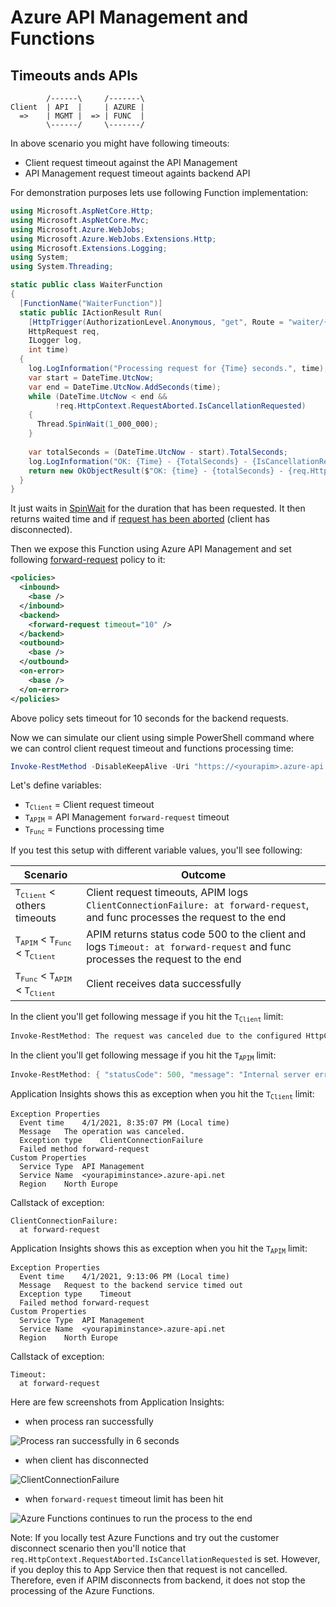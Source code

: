 # Azure API Management and Functions

## Timeouts ands APIs

```
        /------\     /-------\
Client  | API  |     | AZURE |
  =>    | MGMT |  => | FUNC  |
        \------/     \-------/
```

In above scenario you might have following timeouts:

- Client request timeout against the API Management
- API Management request timeout againts backend API

For demonstration purposes lets use following Function implementation:

```csharp
using Microsoft.AspNetCore.Http;
using Microsoft.AspNetCore.Mvc;
using Microsoft.Azure.WebJobs;
using Microsoft.Azure.WebJobs.Extensions.Http;
using Microsoft.Extensions.Logging;
using System;
using System.Threading;

static public class WaiterFunction
{
  [FunctionName("WaiterFunction")]
  static public IActionResult Run(
    [HttpTrigger(AuthorizationLevel.Anonymous, "get", Route = "waiter/{time}")]
    HttpRequest req,
    ILogger log,
    int time)
  {
    log.LogInformation("Processing request for {Time} seconds.", time);
    var start = DateTime.UtcNow;
    var end = DateTime.UtcNow.AddSeconds(time);
    while (DateTime.UtcNow < end &&
          !req.HttpContext.RequestAborted.IsCancellationRequested)
    {
      Thread.SpinWait(1_000_000);
    }
    
    var totalSeconds = (DateTime.UtcNow - start).TotalSeconds;
    log.LogInformation("OK: {Time} - {TotalSeconds} - {IsCancellationRequested}", time, totalSeconds, req.HttpContext.RequestAborted.IsCancellationRequested);
    return new OkObjectResult($"OK: {time} - {totalSeconds} - {req.HttpContext.RequestAborted.IsCancellationRequested}");
  }
}
```

It just waits in [SpinWait](https://docs.microsoft.com/en-us/dotnet/api/system.threading.thread.spinwait?view=net-5.0) for the duration that has been requested. 
It then returns waited time and if [request has been aborted](https://docs.microsoft.com/en-us/dotnet/api/microsoft.aspnetcore.http.httpcontext.requestaborted) (client has disconnected).

Then we expose this Function using Azure API Management and set following [forward-request](https://docs.microsoft.com/en-us/azure/api-management/api-management-advanced-policies#ForwardRequest) policy to it:

```xml
<policies>
  <inbound>
    <base />
  </inbound>
  <backend>
    <forward-request timeout="10" />
  </backend>
  <outbound>
    <base />
  </outbound>
  <on-error>
    <base />
  </on-error>
</policies>
```

Above policy sets timeout for 10 seconds for the backend requests.

Now we can simulate our client using simple PowerShell command where we can
control client request timeout and functions processing time:

```powershell
Invoke-RestMethod -DisableKeepAlive -Uri "https://<yourapim>.azure-api.net/backend/waiter/3" -TimeoutSec 6
```

Let's define variables:

- <code>T<sub>Client</sub></code> = Client request timeout
- <code>T<sub>APIM</sub></code> = API Management `forward-request` timeout
- <code>T<sub>Func</sub></code> = Functions processing time

If you test this setup with different variable values, you'll see following:

| Scenario                                                                                                                          | Outcome                           |
| --------------------------------------------------------------------------------------------------------------------------------- | --------------------------------- |
| <code>T<sub>Client</sub></code> < others timeouts | Client request timeouts, APIM logs `ClientConnectionFailure: at forward-request`, and func processes the request to the end  |
| <code>T<sub>APIM</sub></code> < <code>T<sub>Func</sub></code> < <code>T<sub>Client</sub> | APIM returns status code 500 to the client and logs `Timeout: at forward-request` and func processes the request to the end  |
| <code>T<sub>Func</sub></code> < <code>T<sub>APIM</sub></code> < <code>T<sub>Client</sub> | Client receives data successfully  |

In the client you'll get following message if you hit the <code>T<sub>Client</sub></code> limit:

```powershell
Invoke-RestMethod: The request was canceled due to the configured HttpClient.Timeout of 8 seconds elapsing.
```

In the client you'll get following message if you hit the <code>T<sub>APIM</sub></code> limit:

```powershell
Invoke-RestMethod: { "statusCode": 500, "message": "Internal server error", "activityId": "87aeb87f-192c-424c-84d1-32d5bbfec437" }
```

Application Insights shows this as exception when you hit the <code>T<sub>Client</sub></code> limit:

```
Exception Properties
  Event time	4/1/2021, 8:35:07 PM (Local time)	
  Message	The operation was canceled.	
  Exception type	ClientConnectionFailure	
  Failed method	forward-request	
Custom Properties
  Service Type	API Management	
  Service Name	<yourapiminstance>.azure-api.net	
  Region	North Europe
```

Callstack of exception:

```
ClientConnectionFailure:
  at forward-request
```

Application Insights shows this as exception when you hit the <code>T<sub>APIM</sub></code> limit:

```
Exception Properties
  Event time	4/1/2021, 9:13:06 PM (Local time)
  Message	Request to the backend service timed out
  Exception type	Timeout	
  Failed method	forward-request	
Custom Properties
  Service Type	API Management	
  Service Name	<yourapiminstance>.azure-api.net	
  Region	North Europe
```

Callstack of exception:

```
Timeout:
  at forward-request
```

Here are few screenshots from Application Insights:

- when process ran successfully

![Process ran successfully in 6 seconds](https://user-images.githubusercontent.com/2357647/113421052-1551d880-93d3-11eb-8d4e-14339f437810.png)

- when client has disconnected

![ClientConnectionFailure](https://user-images.githubusercontent.com/2357647/113419924-12ee7f00-93d1-11eb-98b2-396484a81a0b.png)

- when `forward-request` timeout limit has been hit

![Azure Functions continues to run the process to the end](https://user-images.githubusercontent.com/2357647/113420604-47af0600-93d2-11eb-8049-08edcda32dda.png)

Note: If you locally test Azure Functions and try out the customer disconnect
scenario then you'll notice that `req.HttpContext.RequestAborted.IsCancellationRequested`
is set. However, if you deploy this to App Service then that request is not cancelled.
Therefore, even if APIM disconnects from backend, it does not stop the processing of the 
Azure Functions.
